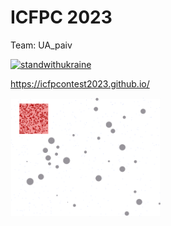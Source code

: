 ICFPC 2023
==
Team: UA_paiv

[![standwithukraine](https://user-images.githubusercontent.com/196601/188463825-67e5dddd-e855-4781-bcc2-1ee48c03ef9c.svg)](https://ukrainewar.carrd.co/)

https://icfpcontest2023.github.io/

<img src="room-58.png" width="240"/>

